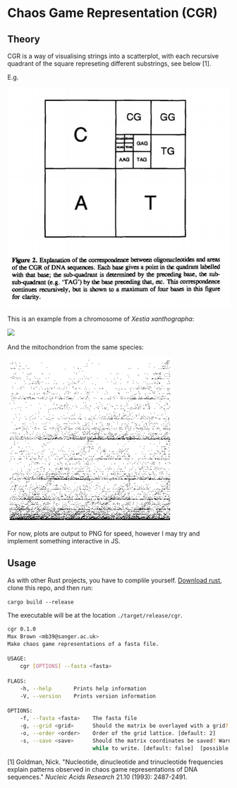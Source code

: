 # Chaos Game Representation (CGR)

## Theory

CGR is a way of visualising strings into a scatterplot, with each recursive quadrant of the square represeting different substrings, see below [1].

E.g.

<img src="./CGR_explanation.png">

This is an example from a chromosome of *Xestia xanthographa*:

<img src="./SUPER_7.png">

And the mitochondrion from the same species:

<img src="./scaffold_MT.png">

For now, plots are output to PNG for speed, however I may try and implement something interactive in JS.


## Usage

As with other Rust projects, you have to complile yourself. <a href="https://www.rust-lang.org/tools/install">Download rust</a>, clone this repo, and then run:

`cargo build --release`

The executable will be at the location `./target/release/cgr`.

```bash
cgr 0.1.0
Max Brown <mb39@sanger.ac.uk>
Make chaos game representations of a fasta file.

USAGE:
    cgr [OPTIONS] --fasta <fasta>

FLAGS:
    -h, --help       Prints help information
    -V, --version    Prints version information

OPTIONS:
    -f, --fasta <fasta>    The fasta file
    -g, --grid <grid>      Should the matrix be overlayed with a grid? [default: false]  [possible values: true, false]
    -o, --order <order>    Order of the grid lattice. [default: 2]
    -s, --save <save>      Should the matrix coordinates be saved? Warning: these files can be very large, and take a
                           while to write. [default: false]  [possible values: true, false]
```

[1] Goldman, Nick. "Nucleotide, dinucleotide and trinucleotide frequencies explain patterns observed in chaos game representations of DNA sequences." *Nucleic Acids Research* 21.10 (1993): 2487-2491.